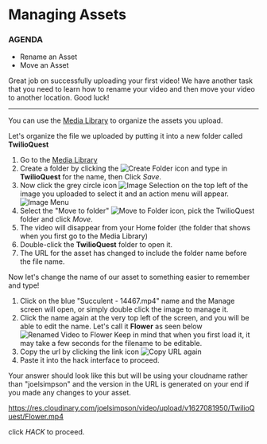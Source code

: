 # Managing Assets

<div class="aside">
<h3>AGENDA</h3>
<ul>
  <li>Rename an Asset</li>
  <li>Move an Asset</li>
</ul>
</div>

Great job on successfully uploading your first video! We have another task that you need to learn how to rename your video and then move your video to another location. Good luck!

********************

You can use the [Media Library](https://cloudinary.com/console/media_library?utm_source=twilio&utm_medium=event&utm_campaign=cloudinary-twilioquest-2021) to organize the assets you upload. 

Let's organize the file we uploaded by putting it into a new folder called **TwilioQuest**

1. Go to the [Media Library](https://cloudinary.com/console/media_library?utm_source=twilio&utm_medium=event&utm_campaign=cloudinary-twilioquest-2021)
2. Create a folder by clicking the ![Create Folder](https://res.cloudinary.com/tessamero/image/upload/v1629232150/TwilioQuest/upload_folder.png) icon and type in **TwilioQuest** for the name, then Click _Save_.
3. Now click the grey circle icon ![Image Selection](https://res.cloudinary.com/tessamero/image/upload/v1629242955/TwilioQuest/select_image.png) on the top left of the image you uploaded to select it and an action menu will appear. ![Image Menu](https://res.cloudinary.com/tessamero/image/upload/v1629243103/TwilioQuest/asset_actions.png)
4. Select the "Move to folder" ![Move to Folder](https://res.cloudinary.com/tessamero/image/upload/v1629243178/TwilioQuest/move_to_folder.png) icon, pick the TwilioQuest folder and click _Move_.
5. The video will disappear from your Home folder (the folder that shows when you first go to the Media Library)
6. Double-click the **TwilioQuest** folder to open it.
7. The URL for the asset has changed to include the folder name before the file name.

Now let's change the name of our asset to something easier to remember and type!

1. Click on the blue "Succulent - 14467.mp4" name and the Manage screen will open, or simply double click the image to manage it.
2. Click the name again at the very top left of the screen, and you will be able to edit the name. Let's call it **Flower** as seen below 
![Renamed Video to Flower](https://res.cloudinary.com/tessamero/image/upload/v1629243413/TwilioQuest/video_rename_flower.png)
Keep in mind that when you first load it, it may take a few seconds for the filename to be editable.
1. Copy the url by clicking the link icon ![Copy URL again](https://res.cloudinary.com/tessamero/image/upload/v1629244010/TwilioQuest/copy_url_diff.png)
2. Paste it into the hack interface to proceed.

Your answer should look like this but will be using your cloudname rather than "joelsimpson" and the version in the URL is generated on your end if you made any changes to your asset.

https://res.cloudinary.com/joelsimpson/video/upload/v1627081950/TwilioQuest/Flower.mp4

click _HACK_ to proceed.